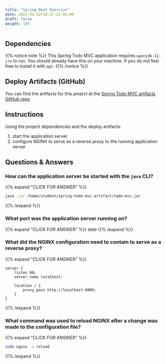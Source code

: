```yaml
---
title: "Spring Boot Exercise"
date: 2022-03-22T10:37:21-05:00
draft: false
weight: 105
---
```


## Dependencies

{{% notice note %}}
This Spring Todo MVC application requires `openjdk-11-jre` to run. You should already have this on your machine. If you do not feel free to install it with `apt`.
{{% /notice %}}

## Deploy Artifacts (GitHub)

You can find the artifacts for this project at the [Spring Todo MVC artifacts GitHub repo](https://github.com/LaunchCodeTechnicalTraining/spring-todo-mvc-artifact)

## Instructions

Using the project dependencies and the deploy artifacts:

1. start the application server
1. configure NGINX to serve as a reverse proxy to the running application server

## Questions & Answers

### How can the application server be started with the `java` CLI?

{{% expand "CLICK FOR ANSWER" %}}
```bash
java -jar /home/student/spring-todo-mvc-artifact/todo-mvc.jar
```
{{% /expand %}}

### What port was the application server running on?

{{% expand "CLICK FOR ANSWER" %}}
`8080`
{{% /expand %}}

### What did the NGINX configuration need to contain to serve as a reverse proxy?

{{% expand "CLICK FOR ANSWER" %}}
```nginx
server {
    listen 80;
    server_name localhost;

    location / {
        proxy_pass http://localhost:8080;
    }
}
```
{{% /expand %}}

### What command was used to reload NGINX after a change was made to the configuration file?

{{% expand "CLICK FOR ANSWER" %}}
```bash
sudo nginx -s reload
```
{{% /expand %}}